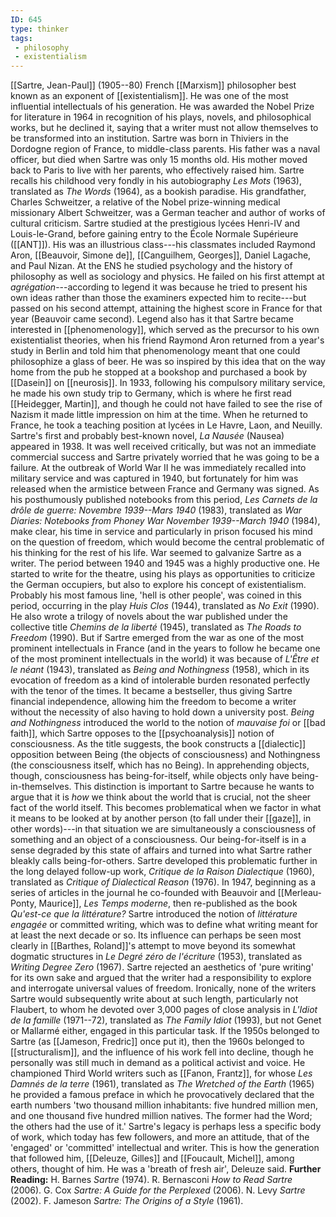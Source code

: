 ```yaml
---
ID: 645
type: thinker
tags: 
 - philosophy
 - existentialism
---
```


[[Sartre, Jean-Paul]]
(1905--80) French [[Marxism]]
philosopher best known as an exponent of
[[existentialism]]. He was
one of the most influential intellectuals of his generation. He was
awarded the Nobel Prize for literature in 1964 in recognition of his
plays, novels, and philosophical works, but he declined it, saying that
a writer must not allow themselves to be transformed into an
institution.
Sartre was born in Thiviers in the Dordogne region of France, to
middle-class parents. His father was a naval officer, but died when
Sartre was only 15 months old. His mother moved back to Paris to live
with her parents, who effectively raised him. Sartre recalls his
childhood very fondly in his autobiography *Les Mots* (1963), translated
as *The Words* (1964), as a bookish paradise. His grandfather, Charles
Schweitzer, a relative of the Nobel prize-winning medical missionary
Albert Schweitzer, was a German teacher and author of works of cultural
criticism.
Sartre studied at the prestigious lycées Henri-IV and Louis-le-Grand,
before gaining entry to the École Normale Supérieure
([[ANT]]). His was an
illustrious class---his classmates included Raymond Aron, [[Beauvoir, Simone de]], [[Canguilhem, Georges]], Daniel
Lagache, and Paul Nizan. At the ENS he studied psychology and the
history of philosophy as well as sociology and physics. He failed on his
first attempt at *agrégation*---according to legend it was because he
tried to present his own ideas rather than those the examiners expected
him to recite---but passed on his second attempt, attaining the highest
score in France for that year (Beauvoir came second).
Legend also has it that Sartre became interested in
[[phenomenology]], which
served as the precursor to his own existentialist theories, when his
friend Raymond Aron returned from a year's study in Berlin and told him
that phenomenology meant that one could philosophize a glass of beer. He
was so inspired by this idea that on the way home from the pub he
stopped at a bookshop and purchased a book by
[[Dasein]] on
[[neurosis]]. In 1933,
following his compulsory military service, he made his own study trip to
Germany, which is where he first read
[[Heidegger, Martin]], and though he
could not have failed to see the rise of Nazism it made little
impression on him at the time. When he returned to France, he took a
teaching position at lycées in Le Havre, Laon, and Neuilly.
Sartre's first and probably best-known novel, *La Nausée* (Nausea)
appeared in 1938. It was well received critically, but was not an
immediate commercial success and Sartre privately worried that he was
going to be a failure. At the outbreak of World War II he was
immediately recalled into military service and was captured in 1940, but
fortunately for him was released when the armistice between France and
Germany was signed. As his posthumously published notebooks from this
period, *Les Carnets de la drôle de guerre: Novembre 1939--Mars 1940*
(1983), translated as *War Diaries: Notebooks from Phoney War November
1939--March 1940* (1984), make clear, his time in service and
particularly in prison focused his mind on the question of freedom,
which would become the central problematic of his thinking for the rest
of his life.
War seemed to galvanize Sartre as a writer. The period between 1940 and
1945 was a highly productive one. He started to write for the theatre,
using his plays as opportunities to criticize the German occupiers, but
also to explore his concept of existentialism. Probably his most famous
line, 'hell is other people', was coined in this period, occurring in
the play *Huis Clos* (1944), translated as *No Exit* (1990). He also
wrote a trilogy of novels about the war published under the collective
title *Chemins de la liberté* (1945), translated as *The Roads to
Freedom* (1990). But if Sartre emerged from the war as one of the most
prominent intellectuals in France (and in the years to follow he became
one of the most prominent intellectuals in the world) it was because of
*L'Être et le néant* (1943), translated as *Being and Nothingness*
(1958), which in its evocation of freedom as a kind of intolerable
burden resonated perfectly with the tenor of the times. It became a
bestseller, thus giving Sartre financial independence, allowing him the
freedom to become a writer without the necessity of also having to hold
down a university post.
*Being and Nothingness* introduced the world to the notion of *mauvaise foi* or [[bad faith]], which
Sartre opposes to the
[[psychoanalysis]] notion of
consciousness. As the title suggests, the book constructs a
[[dialectic]] opposition
between Being (the objects of consciousness) and Nothingness (the
consciousness itself, which has no Being). In apprehending objects,
though, consciousness has being-for-itself, while objects only have
being-in-themselves. This distinction is important to Sartre because he
wants to argue that it is *how* we think about the world that is
crucial, not the sheer fact of the world itself. This becomes
problematical when we factor in what it means to be looked at by another
person (to fall under their
[[gaze]], in other
words)---in that situation we are simultaneously a consciousness of
something and an object of a consciousness. Our being-for-itself is in a
sense degraded by this state of affairs and turned into what Sartre
rather bleakly calls being-for-others. Sartre developed this problematic
further in the long delayed follow-up work, *Critique de la Raison
Dialectique* (1960), translated as *Critique of Dialectical Reason*
(1976).
In 1947, beginning as a series of articles in the journal he co-founded
with Beauvoir and
[[Merleau-Ponty, Maurice]], *Les Temps
moderne*, then re-published as the book *Qu'est-ce que la littérature?*
Sartre introduced the notion of *littérature engagée* or committed
writing, which was to define what writing meant for at least the next
decade or so. Its influence can perhaps be seen most clearly in [[Barthes, Roland]]'s attempt to move
beyond its somewhat dogmatic structures in *Le Degré zéro de l'écriture*
(1953), translated as *Writing Degree Zero* (1967). Sartre rejected an
aesthetics of 'pure writing' for its own sake and argued that the writer
had a responsibility to explore and interrogate universal values of
freedom. Ironically, none of the writers Sartre would subsequently write
about at such length, particularly not Flaubert, to whom he devoted over
3,000 pages of close analysis in *L'Idiot de la famille* (1971--72),
translated as *The Family Idiot* (1993), but not Genet or Mallarmé
either, engaged in this particular task.
If the 1950s belonged to Sartre (as [[Jameson, Fredric]] once put it), then
the 1960s belonged to
[[structuralism]], and the
influence of his work fell into decline, though he personally was still
much in demand as a political activist and voice. He championed Third
World writers such as [[Fanon, Frantz]], for whose *Les Damnés de la terre* (1961), translated as *The Wretched of the Earth*
(1965) he provided a famous preface in which he provocatively declared
that the earth numbers 'two thousand million inhabitants: five hundred
million men, and one thousand five hundred million natives. The former
had the Word; the others had the use of it.' Sartre's legacy is perhaps
less a specific body of work, which today has few followers, and more an
attitude, that of the 'engaged' or 'committed' intellectual and writer.
This is how the generation that followed him, [[Deleuze, Gilles]] and [[Foucault, Michel]], among others,
thought of him. He was a 'breath of fresh air', Deleuze said.
**Further Reading:** H. Barnes *Sartre* (1974).
R. Bernasconi *How to Read Sartre* (2006).
G. Cox *Sartre: A Guide for the Perplexed* (2006).
N. Levy *Sartre* (2002).
F. Jameson *Sartre: The Origins of a Style* (1961).
